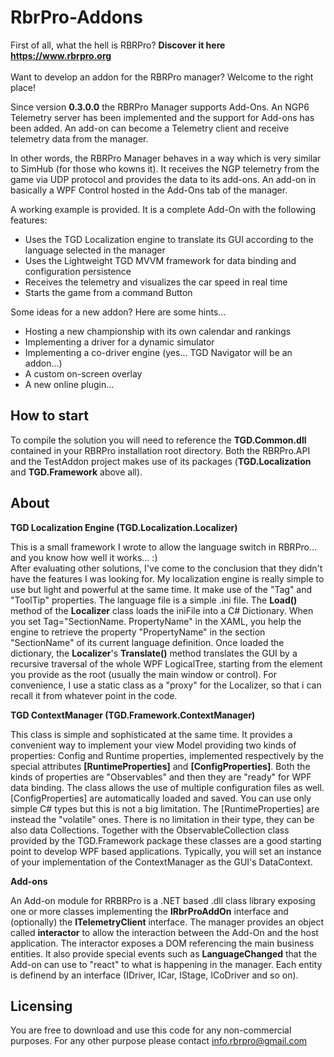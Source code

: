 # RbrPro-Addons
First of all, what the hell is RBRPro? <b>Discover it here <a href="https://www.rbrpro.org">https://www.rbrpro.org</a></b><br><br>
Want to develop an addon for the RBRPro manager? Welcome to the right place!

Since version <b>0.3.0.0</b> the RBRPro Manager supports Add-Ons. An NGP6 Telemetry server has been implemented and the support for Add-ons has been added. An add-on can become a Telemetry client and receive telemetry data from the manager.

In other words, the RBRPro Manager behaves in a way which is very similar to SimHub (for those who kowns it). It receives the NGP telemetry from the game via UDP protocol and provides the data to its add-ons.
An add-on in basically a WPF Control hosted in the Add-Ons tab of the manager.

A working example is provided.
It is a complete Add-On with the following features:

- Uses the TGD Localization engine to translate its GUI according to the language selected in the manager
- Uses the Lightweight TGD MVVM framework for data binding and configuration persistence
- Receives the telemetry and visualizes the car speed in real time
- Starts the game from a command Button

Some ideas for a new addon? Here are some hints...

- Hosting a new championship with its own calendar and rankings
- Implementing a driver for a dynamic simulator
- Implementing a co-driver engine (yes... TGD Navigator will be an addon...)
- A custom on-screen overlay
- A new online plugin...

How to start
---------------------------
To compile the solution you will need to reference the <b>TGD.Common.dll</b> contained in your RBRPro installation root directory. Both the RBRPro.API and the TestAddon project makes use of its packages (<b>TGD.Localization</b> and <b>TGD.Framework</b> above all).

About
---------------------------
<b>TGD Localization Engine (TGD.Localization.Localizer)</b>

This is a small framework I wrote to allow the language switch in RBRPro... and you know how well it works... :)<br>
After evaluating other solutions, I've come to the conclusion that they didn't have the features I was looking for.
My localization engine is really simple to use but light and powerful at the same time. It make use of the "Tag" and "ToolTip" properties.
The language file is a simple .ini file. The <b>Load()</b> method of the <b>Localizer</b> class loads the iniFile into a C# Dictionary.
When you set Tag="SectionName. PropertyName" in the XAML, you help the engine to retrieve the property "PropertyName" in the section "SectionName" of its current language definition.
Once loaded the dictionary, the <b>Localizer</b>'s <b>Translate()</b> method translates the GUI by a recursive traversal of the whole WPF LogicalTree, starting from the element you provide as the root (usually the main window or control). For convenience, I  use a static class as a "proxy" for the Localizer, so that i can recall it from whatever point in the code.

<b>TGD ContextManager (TGD.Framework.ContextManager)</b>

This class is simple and sophisticated at the same time. It provides a convenient way to implement your view Model providing two kinds of properties: Config and Runtime properties, implemented respectively by the special attributes <b>[RuntimeProperties]</b> and <b>[ConfigProperties]</b>. 
Both the kinds of properties are "Observables" and then they are "ready" for WPF data binding. The class allows the use of multiple configuration files as well.<br>
[ConfigProperties] are automatically loaded and saved. You can use only simple C# types but this is not a big limitation.
The [RuntimeProperties] are instead the "volatile" ones. There is no limitation in their type, they can be also data Collections.
Together with the ObservableCollection class provided by the TGD.Framework package these classes are a good starting point to develop WPF based applications. Typically, you will set an instance of your implementation of the ContextManager as the GUI's DataContext.

<b>Add-ons</b>

An Add-on module for RRBRPro is a .NET based .dll class library exposing one or more classes implementing the <b>IRbrProAddOn</b> interface and (optionally) the <b>ITelemetryClient</b> interface. The manager provides an object called <b>interactor</b> to allow the interaction between the Add-On and the host application.
The interactor exposes a DOM referencing the main business entities. It also provide special events such as <b>LanguageChanged</b> that the Add-on can use to "react" to what is happening in the manager. Each entity is definend by an interface (IDriver, ICar, IStage, ICoDriver and so on).

Licensing
---------------------------
You are free to download and use this code for any non-commercial purposes. For any other purpose please contact info.rbrpro@gmail.com
